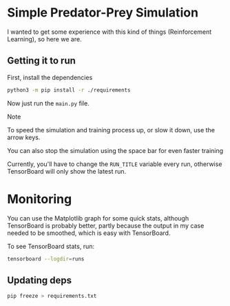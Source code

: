 # Simple Predator-Prey Simulation

I wanted to get some experience with this kind of things (Reinforcement Learning), so here we are.

## Getting it to run

First, install the dependencies
```bash
python3 -m pip install -r ./requirements
```

Now just run the `main.py` file.

> [!NOTE]
> To speed the simulation and training process up, 
> or slow it down, use the arrow keys.
> 
> You can also stop the simulation using the space bar 
> for even faster training

Currently, you'll have to change the `RUN_TITLE` variable
every run, otherwise TensorBoard will only show the latest run.

# Monitoring

You can use the Matplotlib graph for some quick stats,
although TensorBoard is probably better, 
partly because the output in my case needed to be smoothed, 
which is easy with TensorBoard.

To see TensorBoard stats, run:
```bash
tensorboard --logdir=runs
```

## Updating deps

```bash
pip freeze > requirements.txt
```